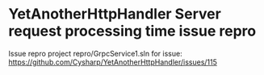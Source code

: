 # YetAnotherHttpHandler Server request processing time issue repro

Issue repro project repro/GrpcService1.sln for issue:
https://github.com/Cysharp/YetAnotherHttpHandler/issues/115
